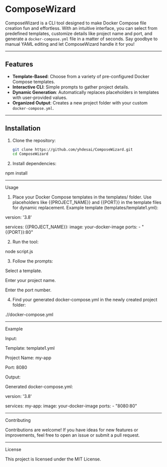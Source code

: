 # ComposeWizard

ComposeWizard is a CLI tool designed to make Docker Compose file creation fun and effortless. With an intuitive interface, you can select from predefined templates, customize details like project name and port, and generate a `docker-compose.yml` file in a matter of seconds. Say goodbye to manual YAML editing and let ComposeWizard handle it for you!

---

## Features

- **Template-Based**: Choose from a variety of pre-configured Docker Compose templates.
- **Interactive CLI**: Simple prompts to gather project details.
- **Dynamic Generation**: Automatically replaces placeholders in templates with user-provided values.
- **Organized Output**: Creates a new project folder with your custom `docker-compose.yml`.

---

## Installation

1. Clone the repository:
   ```bash
   git clone https://github.com/yhdesai/ComposeWizard.git
   cd ComposeWizard

2. Install dependencies:

npm install




---

Usage

1. Place your Docker Compose templates in the templates/ folder. Use placeholders like {{PROJECT_NAME}} and {{PORT}} in the template files for dynamic replacement.
Example template (templates/template1.yml):

version: '3.8'

services:
  {{PROJECT_NAME}}:
    image: your-docker-image
    ports:
      - "{{PORT}}:80"


2. Run the tool:

node script.js


3. Follow the prompts:

Select a template.

Enter your project name.

Enter the port number.



4. Find your generated docker-compose.yml in the newly created project folder:

./<project-name>/docker-compose.yml




---

Example

Input:

Template: template1.yml

Project Name: my-app

Port: 8080


Output:

Generated docker-compose.yml:

version: '3.8'

services:
  my-app:
    image: your-docker-image
    ports:
      - "8080:80"


---

Contributing

Contributions are welcome! If you have ideas for new features or improvements, feel free to open an issue or submit a pull request.


---

License

This project is licensed under the MIT License.

